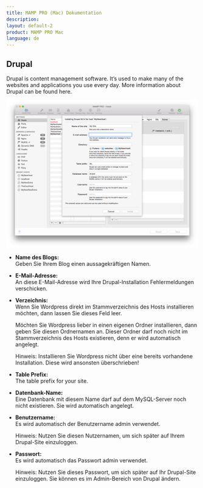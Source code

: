 ```yaml
---
title: MAMP PRO (Mac) Dokumentation
description: 
layout: default-2
product: MAMP PRO Mac
language: de
---
```


## Drupal

Drupal is content management software. It’s used to make many of the websites and applications you use every day. More information about Drupal can be found here.

![MAMP](Drupal.png)

*  **Name des Blogs:**  
   Geben Sie Ihrem Blog einen aussagekräftigen Namen.

*  **E-Mail-Adresse:**  
   An diese E-Mail-Adresse wird Ihre Drupal-Installation Fehlermeldungen verschicken.

*  **Verzeichnis:**  
   Wenn Sie Wordpress direkt im Stammverzeichnis des Hosts installieren möchten, dann lassen Sie dieses Feld leer.

   Möchten Sie Wordpress lieber in einen eigenen Ordner installieren, dann geben Sie diesen Ordnernamen an. Dieser Ordner darf noch nicht im Stammverzeichnis des Hosts existieren, denn er wird automatisch angelegt.
   <div class="alert" role="alert">
   Hinweis: Installieren Sie Wordpress nicht über eine bereits vorhandene Installation. Diese wird ansonsten überschrieben! </div>
   
*  **Table Prefix:**  
   The table prefix for your site.
   
*  **Datenbank-Name:**  
   Eine Datenbank mit diesem Name darf auf dem MySQL-Server noch nicht existieren. Sie wird automatisch angelegt. 
 
*  **Benutzername:**  
   Es wird automatisch der Benutzername admin verwendet.
   
   <div class="alert" role="alert">
   Hinweis: Nutzen Sie diesen Nutzernamen, um sich später auf Ihrem Drupal-Site einzuloggen.
   </div>

*  **Passwort:**  
   Es wird automatisch das Passwort admin verwendet.
   
   <div class="alert" role="alert">
   Hinweis: Nutzen Sie dieses Passwort, um sich später auf Ihr Drupal-Site einzuloggen. Sie können es im Admin-Bereich von Drupal ändern.
   </div>

